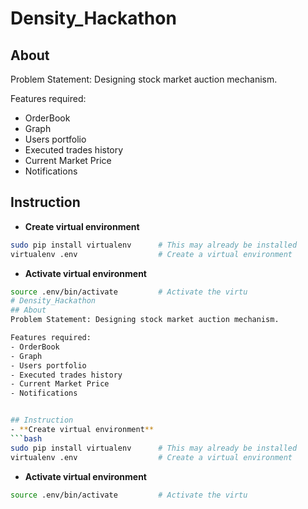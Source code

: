 # Density_Hackathon
## About
Problem Statement: Designing stock market auction mechanism.

Features required:
- OrderBook
- Graph
- Users portfolio
- Executed trades history
- Current Market Price
- Notifications


## Instruction
- **Create virtual environment**
```bash
sudo pip install virtualenv      # This may already be installed
virtualenv .env                  # Create a virtual environment
```
- **Activate virtual environment**
```bash
source .env/bin/activate         # Activate the virtu
# Density_Hackathon
## About
Problem Statement: Designing stock market auction mechanism.

Features required:
- OrderBook
- Graph
- Users portfolio
- Executed trades history
- Current Market Price
- Notifications


## Instruction
- **Create virtual environment**
```bash
sudo pip install virtualenv      # This may already be installed
virtualenv .env                  # Create a virtual environment
```
- **Activate virtual environment**
```bash
source .env/bin/activate         # Activate the virtu
